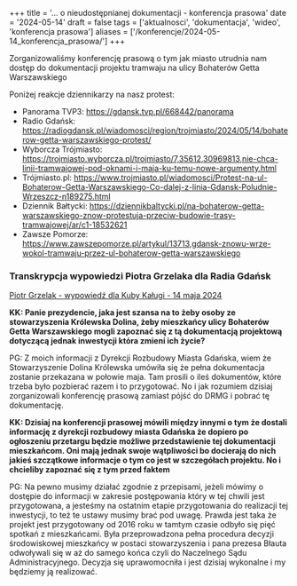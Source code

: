 +++
title = '... o nieudostępnianej dokumentacji - konferencja prasowa'
date = '2024-05-14'
draft = false
tags = ['aktualnosci', 'dokumentacja', 'wideo', 'konferencja prasowa']
aliases = ['/konferencje/2024-05-14_konferencja_prasowa/']
+++

Zorganizowaliśmy konferencję prasową o tym jak miasto utrudnia nam dostęp do dokumentacji projektu tramwaju na ulicy Bohaterów Getta Warszawskiego

<!--more-->

Poniżej reakcje dziennikarzy na nasz protest:

* Panorama TVP3: https://gdansk.tvp.pl/668442/panorama
* Radio Gdańsk: https://radiogdansk.pl/wiadomosci/region/trojmiasto/2024/05/14/bohaterow-getta-warszawskiego-protest/
* Wyborcza Trójmiasto: https://trojmiasto.wyborcza.pl/trojmiasto/7,35612,30969813,nie-chca-linii-tramwajowej-pod-oknami-i-maja-ku-temu-nowe-argumenty.html
* Trójmiasto.pl: https://www.trojmiasto.pl/wiadomosci/Protest-na-ul-Bohaterow-Getta-Warszawskiego-Co-dalej-z-linia-Gdansk-Poludnie-Wrzeszcz-n189275.html 
* Dziennik Bałtycki: https://dziennikbaltycki.pl/na-bohaterow-getta-warszawskiego-znow-protestuja-przeciw-budowie-trasy-tramwajowej/ar/c1-18532621 
* Zawsze Pomorze: https://www.zawszepomorze.pl/artykul/13713,gdansk-znowu-wrze-wokol-tramwaju-przez-ul-bohaterow-getta-warszawskiego

### Transkrypcja wypowiedzi Piotra Grzelaka dla Radia Gdańsk

[Piotr Grzelak - wypowiedź dla Kuby Kaługi - 14 maja 2024](https://radiogdansk.pl/wiadomosci/region/trojmiasto/2024/05/14/bohaterow-getta-warszawskiego-protest/)

**KK: Panie prezydencie, jaka jest szansa na to żeby osoby ze stowarzyszenia Królewska Dolina, żeby mieszkańcy ulicy Bohaterów Getta Warszawskiego mogli zapoznać się z tą dokumentacją projektową dotyczącą jednak inwestycji która zmieni ich życie?**

PG: Z moich informacji z Dyrekcji Rozbudowy Miasta Gdańska, wiem że Stowarzyszenie Dolina Królewska umówiła się że pełna dokumentacja zostanie przekazana w połowie maja. Tam prosili o ileś dokumentów, które trzeba było pozbierać razem i to przygotować. No i jak rozumiem dzisiaj zorganizowali konferencję prasową zamiast pójść do DRMG i pobrać tę dokumentację. 

**KK: Dzisiaj na konferencji prasowej mówili między innymi o tym że dostali informację z dyrekcji rozbudowy miasta Gdańska że dopiero po ogłoszeniu przetargu będzie możliwe przedstawienie tej dokumentacji mieszkańcom. Oni mają jednak swoje wątpliwości bo docierają do nich jakieś szczątkowe informacje o tym co jest w szczegółach projektu. No i chcieliby zapoznać się z tym przed faktem**

PG: Na pewno musimy działać zgodnie z przepisami, jeżeli mówimy o dostępie do informacji w zakresie postępowania który w tej chwili jest przygotowana, a jesteśmy na ostatnim etapie przygotowania do realizacji tej inwestycji, to też te ustawy musimy brać pod uwagę. Prawda jest taka że projekt jest przygotowany od 2016 roku w tamtym czasie odbyło się pięć spotkań z mieszkańcami. Była przeprowadzona pełna procedura decyzji środowiskowej mieszkańcy w postaci stowarzyszenia i pana prezesa Błauta odwoływali się w aż do samego końca czyli do Naczelnego Sądu Administracyjnego. Decyzja się uprawomocniła i jest dzisiaj wykonalne i my będziemy ją realizować.
